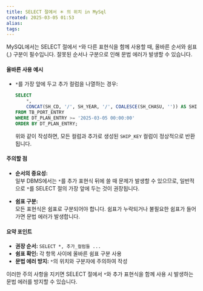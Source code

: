 ```yaml
---
title: SELECT 절에서 ＊ 의 위치 in MySql
created: 2025-03-05 01:53
alias:
tags:
---
```

MySQL에서는 SELECT 절에서 `*`와 다른 표현식을 함께 사용할 때, 올바른 순서와 쉼표(,) 구분이 필수입니다. 
잘못된 순서나 구분으로 인해 문법 에러가 발생할 수 있습니다.

#### 올바른 사용 예시

- `*`를 가장 앞에 두고 추가 컬럼을 나열하는 경우:
    
    ```sql
    SELECT 
        *,
        CONCAT(SH_CD, '/', SH_YEAR, '/', COALESCE(SH_CHASU, '')) AS SHIP_KEY
    FROM TB_PORT_ENTRY
    WHERE DT_PLAN_ENTRY >= '2025-03-05 00:00:00'
    ORDER BY DT_PLAN_ENTRY;
    ```
    
    위와 같이 작성하면, 모든 컬럼과 추가로 생성된 `SHIP_KEY` 컬럼이 정상적으로 반환됩니다.

#### 주의할 점

- **순서의 중요성:**  
    일부 DBMS에서는 `*`를 추가 표현식 뒤에 쓸 때 문제가 발생할 수 있으므로, 일반적으로 `*`를 SELECT 절의 가장 앞에 두는 것이 권장됩니다.
    
- **쉼표 구분:**  
    모든 표현식은 쉼표로 구분되어야 합니다. 쉼표가 누락되거나 불필요한 쉼표가 들어가면 문법 에러가 발생합니다.
    

#### 요약 포인트

- **권장 순서:** `SELECT *, 추가_컬럼들 ...`
- **쉼표 확인:** 각 항목 사이에 올바른 쉼표 구분 사용
- **문법 에러 방지:** `*`의 위치와 구분자에 주의하여 작성

이러한 주의 사항을 지키면 SELECT 절에서 `*`와 추가 표현식을 함께 사용 시 발생하는 문법 에러를 방지할 수 있습니다.


